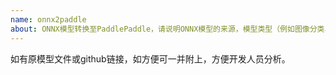 ```yaml
---
name: onnx2paddle
about: ONNX模型转换至PaddlePaddle，请说明ONNX模型的来源，模型类型（例如图像分类、目标检测等）、
---
```

如有原模型文件或github链接，如方便可一并附上，方便开发人员分析。
